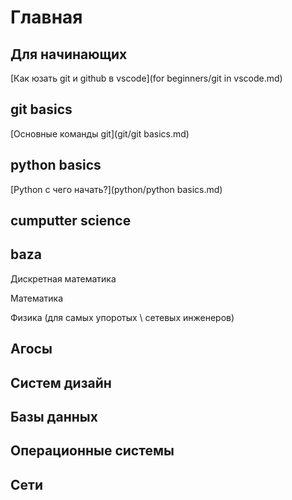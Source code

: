# Главная



## Для начинающих

[Как юзать git и github в vscode](for beginners/git in vscode.md)

## git basics

[Основные команды git](git/git basics.md)

## python basics

[Python с чего начать?](python/python basics.md)

## cumputter science

## baza

Дискретная математика

Математика

Физика (для самых упоротых \ сетевых инженеров)

## Агосы

## Систем дизайн

## Базы данных

## Операционные системы

## Сети

